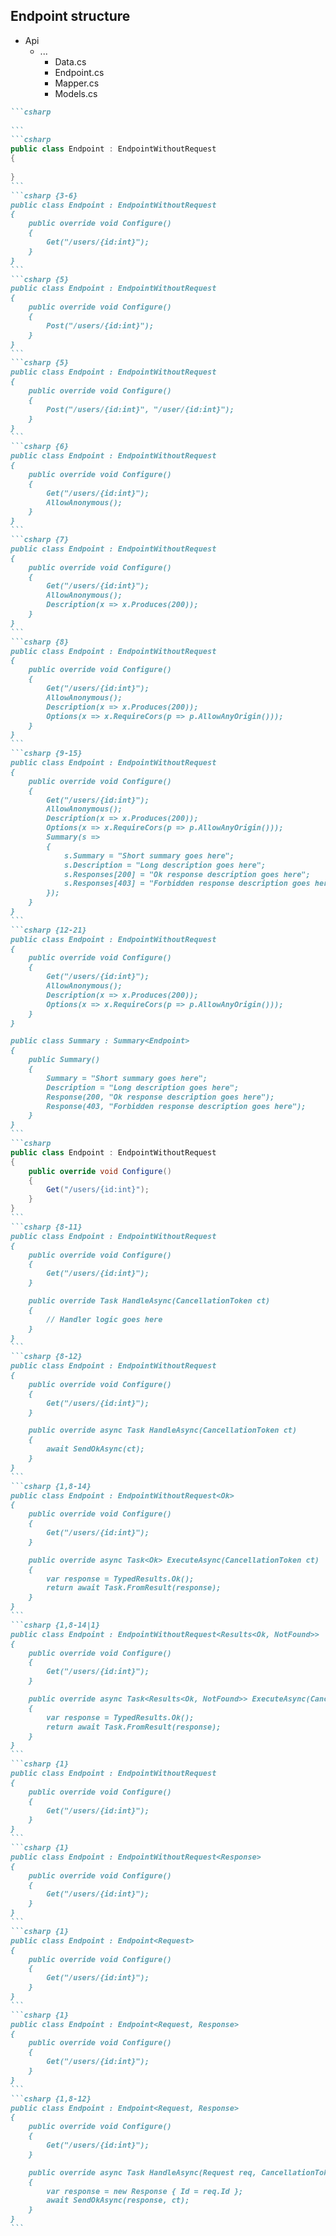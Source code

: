 <h2>Endpoint structure</h2>

<div class="endpoint-structure mt-4">
  <ul class="files">
    <li class="view-transition-files">
      <span><ProjectIcon />Api</span>
      <ul>
        <li>
          <span><FolderIcon />...</span>
            <ul>
              <li data-id="data"><span><CsharpIcon />Data.cs</span></li>
              <li data-id="endpoint" v-mark.circle="{ at: 1, color: 'orange', iterations: 1, animationDuration: 350 }"><span><CsharpIcon />Endpoint.cs</span></li>
              <li data-id="mapper"><span><CsharpIcon />Mapper.cs</span></li>
              <li data-id="models"><span><CsharpIcon />Models.cs</span></li>
            </ul>
        </li>
      </ul>
    </li>
  </ul>

````md magic-move { maxHeight: '450px' }
```csharp
‎
```
```csharp
public class Endpoint : EndpointWithoutRequest
{
  
}
```
```csharp {3-6}
public class Endpoint : EndpointWithoutRequest
{
    public override void Configure()
    {
        Get("/users/{id:int}");
    }
}
```
```csharp {5}
public class Endpoint : EndpointWithoutRequest
{
    public override void Configure()
    {
        Post("/users/{id:int}");
    }
}
```
```csharp {5}
public class Endpoint : EndpointWithoutRequest
{
    public override void Configure()
    {
        Post("/users/{id:int}", "/user/{id:int}");
    }
}
```
```csharp {6}
public class Endpoint : EndpointWithoutRequest
{
    public override void Configure()
    {
        Get("/users/{id:int}");
        AllowAnonymous();
    }
}
```
```csharp {7}
public class Endpoint : EndpointWithoutRequest
{
    public override void Configure()
    {
        Get("/users/{id:int}");
        AllowAnonymous();
        Description(x => x.Produces(200));
    }
}
```
```csharp {8}
public class Endpoint : EndpointWithoutRequest
{
    public override void Configure()
    {
        Get("/users/{id:int}");
        AllowAnonymous();
        Description(x => x.Produces(200));
        Options(x => x.RequireCors(p => p.AllowAnyOrigin()));
    }
}
```
```csharp {9-15}
public class Endpoint : EndpointWithoutRequest
{
    public override void Configure()
    {
        Get("/users/{id:int}");
        AllowAnonymous();
        Description(x => x.Produces(200));
        Options(x => x.RequireCors(p => p.AllowAnyOrigin()));
        Summary(s =>
        {
            s.Summary = "Short summary goes here";
            s.Description = "Long description goes here";
            s.Responses[200] = "Ok response description goes here";
            s.Responses[403] = "Forbidden response description goes here";
        });
    }
}
```
```csharp {12-21}
public class Endpoint : EndpointWithoutRequest
{
    public override void Configure()
    {
        Get("/users/{id:int}");
        AllowAnonymous();
        Description(x => x.Produces(200));
        Options(x => x.RequireCors(p => p.AllowAnyOrigin()));
    }
}

public class Summary : Summary<Endpoint>
{
    public Summary()
    {
        Summary = "Short summary goes here";
        Description = "Long description goes here";
        Response(200, "Ok response description goes here");
        Response(403, "Forbidden response description goes here");
    }
}
```
```csharp
public class Endpoint : EndpointWithoutRequest
{
    public override void Configure()
    {
        Get("/users/{id:int}");
    }
}
```
```csharp {8-11}
public class Endpoint : EndpointWithoutRequest
{
    public override void Configure()
    {
        Get("/users/{id:int}");
    }

    public override Task HandleAsync(CancellationToken ct)
    {
        // Handler logic goes here
    }
}
```
```csharp {8-12}
public class Endpoint : EndpointWithoutRequest
{
    public override void Configure()
    {
        Get("/users/{id:int}");
    }

    public override async Task HandleAsync(CancellationToken ct)
    {
        await SendOkAsync(ct);
    }
}
```
```csharp {1,8-14}
public class Endpoint : EndpointWithoutRequest<Ok>
{
    public override void Configure()
    {
        Get("/users/{id:int}");
    }

    public override async Task<Ok> ExecuteAsync(CancellationToken ct)
    {
        var response = TypedResults.Ok();
        return await Task.FromResult(response);
    }
}
```
```csharp {1,8-14|1}
public class Endpoint : EndpointWithoutRequest<Results<Ok, NotFound>>
{
    public override void Configure()
    {
        Get("/users/{id:int}");
    }

    public override async Task<Results<Ok, NotFound>> ExecuteAsync(CancellationToken ct)
    {
        var response = TypedResults.Ok();
        return await Task.FromResult(response);
    }
}
```
```csharp {1}
public class Endpoint : EndpointWithoutRequest
{
    public override void Configure()
    {
        Get("/users/{id:int}");
    }
}
```
```csharp {1}
public class Endpoint : EndpointWithoutRequest<Response>
{
    public override void Configure()
    {
        Get("/users/{id:int}");
    }
}
```
```csharp {1}
public class Endpoint : Endpoint<Request>
{
    public override void Configure()
    {
        Get("/users/{id:int}");
    }
}
```
```csharp {1}
public class Endpoint : Endpoint<Request, Response>
{
    public override void Configure()
    {
        Get("/users/{id:int}");
    }
}
```
```csharp {1,8-12}
public class Endpoint : Endpoint<Request, Response>
{
    public override void Configure()
    {
        Get("/users/{id:int}");
    }

    public override async Task HandleAsync(Request req, CancellationToken ct)
    {
        var response = new Response { Id = req.Id };
        await SendOkAsync(response, ct);
    }
}
```
````
</div>

<!--
So, looking at our overall structure, we'll focus on the implementation of a very basic endpoint before we start diving into the other features.

There is some minimal global registration for FastEndpoints that must be done first in our main `Program` file, but we'll skip over that as it's not anything too unexpected.

[click]

At the most basic level, we simply need to create a class which inherits from `EndpointWithoutRequest`.

This is the most basic type of endpoint that FastEndpoints offers, which is used when we have neither a request nor response DTO.

[click]

To configure the endpoint, we simply override the `Configure` method.

Here we can access many of FastEndpoints' helper methods. The example shown here uses the `Get` method to register the route for a GET method.

[click]

As might be expected, calling `Post` would register a POST route and so forth.

[click]

FastEndpoints also allows us to specify multiple routes for a single endpoint. In this case, a call to either the `user` or `users` route will be handled by this endpoint.

[click]

We can also call other helper methods here, such as `AllowAnonymous`.

FastEndpoints requires authorization for all endpoints by default, but this can be globally configured in our `Program.cs`, so we _can_ change this, but it's something to be aware of.

[click]

Helper methods are also available to describe the endpoint...

[click]

Or even configure CORS for a specific endpoint.

[click]

We can also enhance Swagger documentation through the `Summary` method...

[click]

And if we want to avoid cluttering up our endpoint, this can be moved to a separate class that inherits from `Summary`, with the endpoint passed to it as a type parameter.

This will be automatically registered to the endpoint, so there's no need to go wiring things up manually.

[click]

Coming back to our basic endpoint, we still need a place to put our handler code.

[click]

We do this by overriding the `HandleAsync` method.

Essentially, given the proposed usage, this is where we would put the code that would otherwise live in our application layer.

Of course, nothing is stopping us from simply passing this off to a mediator pipeline, but this in my mind undermines the value of having this nice little file that contains all of our endpoint's code.

[click]

Marking this as async allows us to return a response by calling one of many helper methods.

In this case, we're calling `SendOkAsync` which returns a response with a 200 status code.

FastEndpoints offers quite a few convenience methods here. Without listing them all, we have options such as `SendNotFoundAsync`, or `SendForbiddenAsync` which do very much what the label says.

Now, the first gotcha that I encountered with FastEndpoints arose here.

The usage of `await` makes it seem that we can execute code _after_ the request has been sent, but in practice I found that this wasn't quite the case.

To prevent that from misleading devs, an alternative is available by overriding a different method to `HandleAsync`.

[click]

The `ExecuteAsync` method allows us to specify a strict return type for the method, which brings the implementation a little closer to what we're typically used to.

[click]

As with Minimal API, we can also use the `Results` union type to allow for multiple possible return values.

Ultimately though, this comes down to a trade-off between using those expressive helper methods, and adding guardrails for ourselves.

[click]

We'll focus now on the first line here, where we can see we've passed in the return type.

This is a good segue into the different base classes from which we can inherit when creating a new endpoint.

[click]

We started by inheriting from `EndpointWithoutRequest` with _no_ type parameter. As mentioned earlier, this is used when we have neither a request nor response DTO.

[click]

By passing in a type for our response, we're now describing an endpoint with no request DTO, but _with_ a response DTO.

[click]

Inheriting from the `Endpoint` class expects that we provide a type for the request DTO, and optionally [click], we can pass in a type for the response DTO if we're returning one.

[click]

We can then pass the request into the `HandleAsync` method, and access it in our handler code.
-->